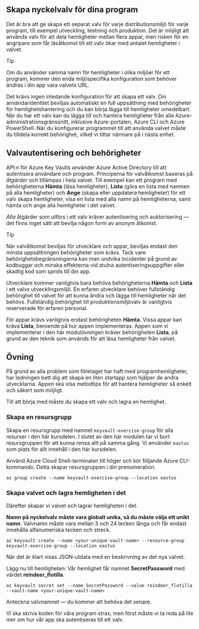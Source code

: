 ## <a name="creating-key-vaults-for-your-applications"></a>Skapa nyckelvalv för dina program

Det är bra att ge skapa ett separat valv för varje distributionsmiljö för varje program, till exempel utveckling, testning och produktion. Det är möjligt att använda valv för att dela hemligheter mellan flera appar, men risken för en angripare som får läsåtkomst till ett valv ökar med antalet hemligheter i valvet.

> [!TIP]
> Om du använder samma namn för hemligheter i olika miljöer för ett program, kommer den enda miljöspecifika konfiguration som behöver ändras i din app vara valvets URL.

Det krävs ingen inledande konfiguration för att skapa ett valv. Din användaridentitet beviljas automatiskt en full uppsättning med behörigheter för hemlighetshantering och du kan börja lägga till hemligheter omedelbart. När du har ett valv kan du lägga till och hantera hemligheter från alla Azure-administrationsgränssnitt, inklusive Azure-portalen, Azure CLI och Azure PowerShell. När du konfigurerar programmet till att använda valvet måste du tilldela korrekt behörighet, vilket vi tittar närmare på i nästa enhet.

## <a name="vault-authentication-and-permissions"></a>Valvautentisering och behörigheter

API:n för Azure Key Vaults använder Azure Active Directory till att autentisera användare och program. Principerna för valvåtkomst baseras på *åtgärder* och tillämpas i hela valvet. Till exempel kan ett program med behörigheterna **Hämta** (läsa hemligheter), **Lista** (göra en lista med namnen på alla hemligheter) och **Ange** (skapa eller uppdatera hemligheter) för ett valv skapa hemligheter, visa en lista med alla namn på hemligheterna, samt hämta och ange alla hemligheter i det valvet.

*Alla* åtgärder som utförs i ett valv kräver autentisering och auktorisering &mdash; det finns inget sätt att bevilja någon form av anonym åtkomst.

> [!TIP]
> När valvåtkomst beviljas för utvecklare och appar, beviljas endast den minsta uppsättningen behörigheter som krävs. Tack vare behörighetsbegränsningarna kan man undvika incidenter på grund av kodbuggar och minska effekterna vid stulna autentiseringsuppgifter eller skadlig kod som sprids till din app.

Utvecklare kommer vanligtvis bara behöva behörigheterna **Hämta** och **Lista** i ett valvs utvecklingsmiljö. En erfaren utvecklare behöver fullständig behörighet till valvet för att kunna ändra och lägga till hemligheter när det behövs. Fullständig behörighet till produktionsmiljövalv är vanligtvis reserverade för erfaren personal.

För appar krävs vanligtvis endast behörigheten **Hämta**. Vissa appar kan kräva **Lista**, beroende på hur appen implementeras. Appen som vi implementerar i den här modulövningen kräver behörigheten **Lista**, på grund av den teknik som används för att läsa hemligheter från valvet.

## <a name="exercise"></a>Övning

På grund av alla problem som företaget har haft med programhemligheter, har ledningen bett dig att skapa en liten startapp som hjälper de andra utvecklarna. Appen ska visa metodtips för att hantera hemligheter så enkelt och säkert som möjligt.

Till att börja med måste du skapa ett valv och lagra en hemlighet.

### <a name="create-a-resource-group"></a>Skapa en resursgrupp

Skapa en resursgrupp med namnet `keyvault-exercise-group` för alla resurser i den här kursdelen. I slutet av den här modulen tar vi bort resursgruppen för att kunna rensa allt på samma gång. Vi använder `eastus` som plats för allt innehåll i den här kursdelen.

Använd Azure Cloud Shell-terminalen till höger och kör följande Azure CLI-kommando. Detta skapar resursgruppen i din prenumeration.

```azurecli
az group create --name keyvault-exercise-group --location eastus
```

### <a name="create-the-vault-and-store-the-secret-in-it"></a>Skapa valvet och lagra hemligheten i det

Därefter skapar vi valvet och lagrar hemligheten i det.

**Namn på nyckelvalv måste vara globalt unika, så du måste välja ett unikt namn**. Valvnamn måste vara mellan 3 och 24 tecken långa och får endast innehålla alfanumeriska tecken och streck.

```azurecli
az keyvault create --name <your-unique-vault-name> --resource-group keyvault-exercise-group --location eastus
```

När det är klart visas JSON-utdata med en beskrivning av det nya valvet.

Lägg nu till hemligheten: Vår hemlighet får namnet **SecretPassword** med värdet **reindeer_flotilla**.

```azurecli
az keyvault secret set --name SecretPassword --value reindeer_flotilla --vault-name <your-unique-vault-name>
```

Anteckna valvnamnet &mdash; du kommer att behöva det senare.

Vi ska skriva koden för våra program strax, men först måste vi ta reda på lite mer om hur vår app ska autentiseras till ett valv.